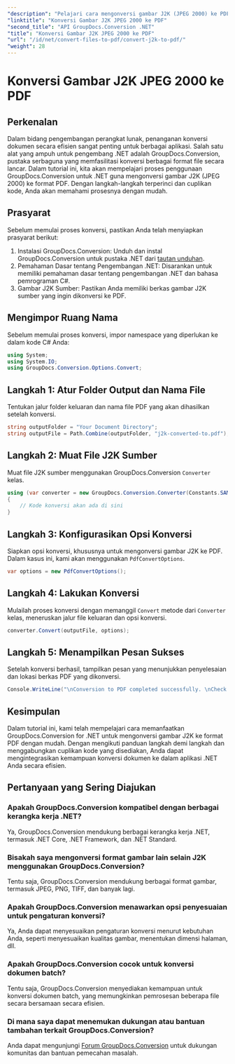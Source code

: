 ```yaml
---
"description": "Pelajari cara mengonversi gambar J2K (JPEG 2000) ke PDF dengan mudah menggunakan GroupDocs.Conversion for .NET. Tutorial langkah demi langkah disertakan."
"linktitle": "Konversi Gambar J2K JPEG 2000 ke PDF"
"second_title": "API GroupDocs.Conversion .NET"
"title": "Konversi Gambar J2K JPEG 2000 ke PDF"
"url": "/id/net/convert-files-to-pdf/convert-j2k-to-pdf/"
"weight": 28
---
```


# Konversi Gambar J2K JPEG 2000 ke PDF

## Perkenalan
Dalam bidang pengembangan perangkat lunak, penanganan konversi dokumen secara efisien sangat penting untuk berbagai aplikasi. Salah satu alat yang ampuh untuk pengembang .NET adalah GroupDocs.Conversion, pustaka serbaguna yang memfasilitasi konversi berbagai format file secara lancar. Dalam tutorial ini, kita akan mempelajari proses penggunaan GroupDocs.Conversion untuk .NET guna mengonversi gambar J2K (JPEG 2000) ke format PDF. Dengan langkah-langkah terperinci dan cuplikan kode, Anda akan memahami prosesnya dengan mudah.
## Prasyarat
Sebelum memulai proses konversi, pastikan Anda telah menyiapkan prasyarat berikut:
1. Instalasi GroupDocs.Conversion: Unduh dan instal GroupDocs.Conversion untuk pustaka .NET dari [tautan unduhan](https://releases.groupdocs.com/conversion/net/).
2. Pemahaman Dasar tentang Pengembangan .NET: Disarankan untuk memiliki pemahaman dasar tentang pengembangan .NET dan bahasa pemrograman C#.
3. Gambar J2K Sumber: Pastikan Anda memiliki berkas gambar J2K sumber yang ingin dikonversi ke PDF.

## Mengimpor Ruang Nama
Sebelum memulai proses konversi, impor namespace yang diperlukan ke dalam kode C# Anda:
```csharp
using System;
using System.IO;
using GroupDocs.Conversion.Options.Convert;
```

## Langkah 1: Atur Folder Output dan Nama File
Tentukan jalur folder keluaran dan nama file PDF yang akan dihasilkan setelah konversi.
```csharp
string outputFolder = "Your Document Directory";
string outputFile = Path.Combine(outputFolder, "j2k-converted-to.pdf");
```
## Langkah 2: Muat File J2K Sumber
Muat file J2K sumber menggunakan GroupDocs.Conversion `Converter` kelas.
```csharp
using (var converter = new GroupDocs.Conversion.Converter(Constants.SAMPLE_J2K))
{
    // Kode konversi akan ada di sini
}
```
## Langkah 3: Konfigurasikan Opsi Konversi
Siapkan opsi konversi, khususnya untuk mengonversi gambar J2K ke PDF. Dalam kasus ini, kami akan menggunakan `PdfConvertOptions`.
```csharp
var options = new PdfConvertOptions();
```
## Langkah 4: Lakukan Konversi
Mulailah proses konversi dengan memanggil `Convert` metode dari `Converter` kelas, meneruskan jalur file keluaran dan opsi konversi.
```csharp
converter.Convert(outputFile, options);
```
## Langkah 5: Menampilkan Pesan Sukses
Setelah konversi berhasil, tampilkan pesan yang menunjukkan penyelesaian dan lokasi berkas PDF yang dikonversi.
```csharp
Console.WriteLine("\nConversion to PDF completed successfully. \nCheck output in {0}", outputFolder);
```

## Kesimpulan
Dalam tutorial ini, kami telah mempelajari cara memanfaatkan GroupDocs.Conversion for .NET untuk mengonversi gambar J2K ke format PDF dengan mudah. Dengan mengikuti panduan langkah demi langkah dan menggabungkan cuplikan kode yang disediakan, Anda dapat mengintegrasikan kemampuan konversi dokumen ke dalam aplikasi .NET Anda secara efisien.
## Pertanyaan yang Sering Diajukan
### Apakah GroupDocs.Conversion kompatibel dengan berbagai kerangka kerja .NET?
Ya, GroupDocs.Conversion mendukung berbagai kerangka kerja .NET, termasuk .NET Core, .NET Framework, dan .NET Standard.
### Bisakah saya mengonversi format gambar lain selain J2K menggunakan GroupDocs.Conversion?
Tentu saja, GroupDocs.Conversion mendukung berbagai format gambar, termasuk JPEG, PNG, TIFF, dan banyak lagi.
### Apakah GroupDocs.Conversion menawarkan opsi penyesuaian untuk pengaturan konversi?
Ya, Anda dapat menyesuaikan pengaturan konversi menurut kebutuhan Anda, seperti menyesuaikan kualitas gambar, menentukan dimensi halaman, dll.
### Apakah GroupDocs.Conversion cocok untuk konversi dokumen batch?
Tentu saja, GroupDocs.Conversion menyediakan kemampuan untuk konversi dokumen batch, yang memungkinkan pemrosesan beberapa file secara bersamaan secara efisien.
### Di mana saya dapat menemukan dukungan atau bantuan tambahan terkait GroupDocs.Conversion?
Anda dapat mengunjungi [Forum GroupDocs.Conversion](https://forum.groupdocs.com/c/conversion/11) untuk dukungan komunitas dan bantuan pemecahan masalah.